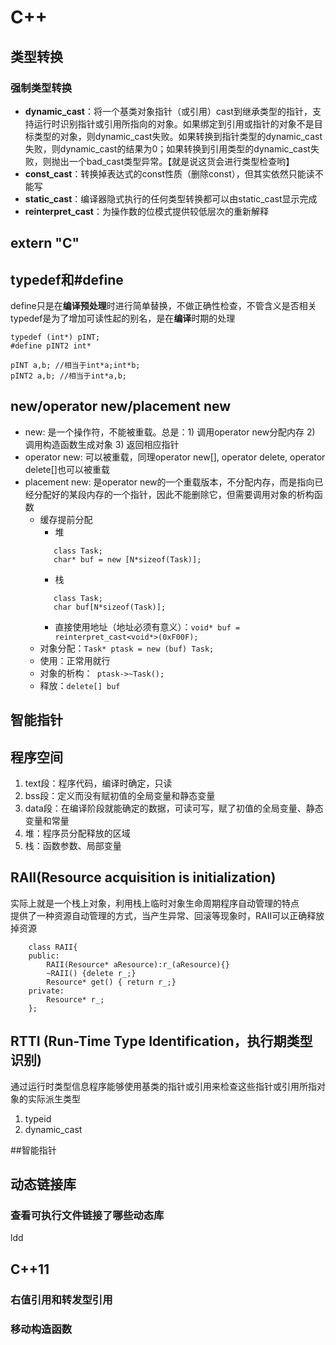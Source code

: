 # C++

## 类型转换

### 强制类型转换

- **dynamic_cast**：将一个基类对象指针（或引用）cast到继承类型的指针，支持运行时识别指针或引用所指向的对象。如果绑定到引用或指针的对象不是目标类型的对象，则dynamic_cast失败。如果转换到指针类型的dynamic_cast失败，则dynamic_cast的结果为0；如果转换到引用类型的dynamic_cast失败，则抛出一个bad_cast类型异常。【就是说这货会进行类型检查哟】
- **const_cast**：转换掉表达式的const性质（删除const），但其实依然只能读不能写
- **static_cast**：编译器隐式执行的任何类型转换都可以由static_cast显示完成
- **reinterpret_cast**：为操作数的位模式提供较低层次的重新解释

## extern "C"

## typedef和#define
define只是在**编译预处理**时进行简单替换，不做正确性检查，不管含义是否相关
typedef是为了增加可读性起的别名，是在**编译**时期的处理

```
typedef (int*) pINT;
#define pINT2 int*

pINT a,b; //相当于int*a;int*b;
pINT2 a,b; //相当于int*a,b;

```

## new/operator new/placement new

- new: 是一个操作符，不能被重载。总是：1) 调用operator new分配内存 2) 调用构造函数生成对象 3) 返回相应指针
- operator new: 可以被重载，同理operator new[], operator delete, operator delete[]也可以被重载
- placement new: 是operator new的一个重载版本，不分配内存，而是指向已经分配好的某段内存的一个指针，因此不能删除它，但需要调用对象的析构函数
    - 缓存提前分配
        - 堆
        ```
           class Task;
           char* buf = new [N*sizeof(Task)];
        ```
        - 栈
        ```
           class Task;
           char buf[N*sizeof(Task)];
        ```
        - 直接使用地址（地址必须有意义）：```void* buf = reinterpret_cast<void*>(0xF00F);```
    - 对象分配：```Task* ptask = new (buf) Task;```
    - 使用：正常用就行
    - 对象的析构：``` ptask->~Task();```
    - 释放：```delete[] buf```

## 智能指针

## 程序空间

1. text段：程序代码，编译时确定，只读
2. bss段：定义而没有赋初值的全局变量和静态变量
3. data段：在编译阶段就能确定的数据，可读可写，赋了初值的全局变量、静态变量和常量
4. 堆：程序员分配释放的区域
5. 栈：函数参数、局部变量

## RAII(Resource acquisition is initialization)

实际上就是一个栈上对象，利用栈上临时对象生命周期程序自动管理的特点  
提供了一种资源自动管理的方式，当产生异常、回滚等现象时，RAII可以正确释放掉资源

```
    class RAII{
    public:
        RAII(Resource* aResource):r_(aResource){}
        ~RAII() {delete r_;}
        Resource* get() { return r_;}
    private:
        Resource* r_;
    };

```

## RTTI (Run-Time Type Identification，执行期类型识别)

通过运行时类型信息程序能够使用基类的指针或引用来检查这些指针或引用所指对象的实际派生类型  

1. typeid
2. dynamic_cast

##智能指针


## 动态链接库

### 查看可执行文件链接了哪些动态库
ldd

## C++11

### 右值引用和转发型引用

### 移动构造函数